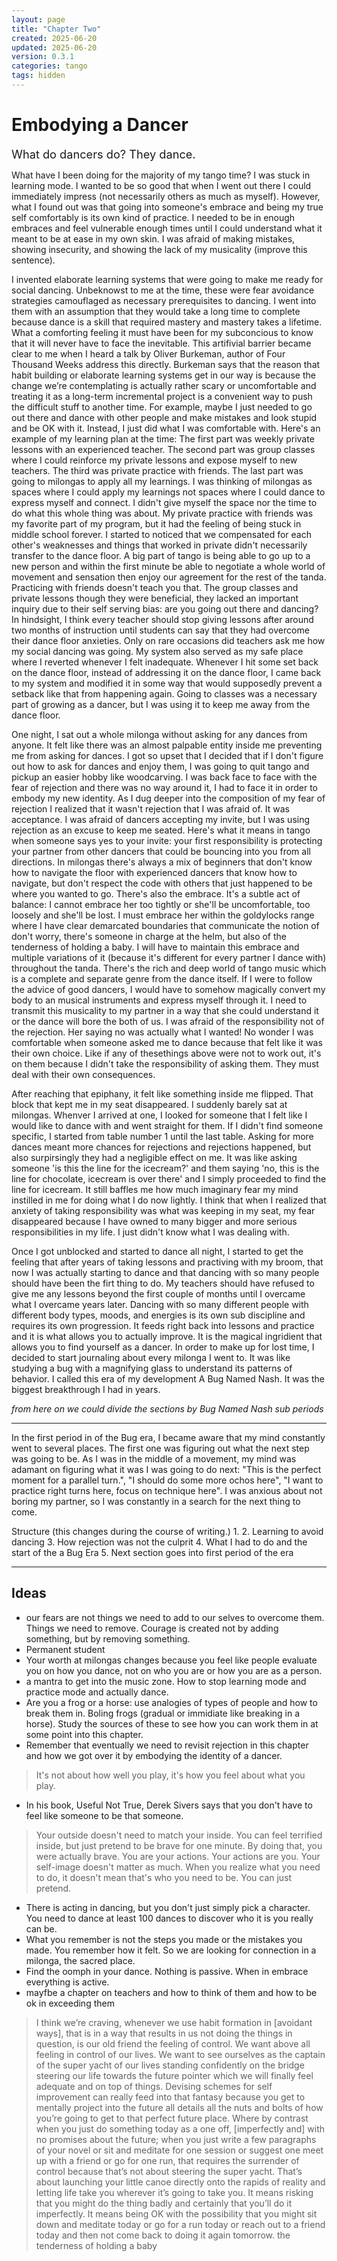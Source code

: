 ```yaml
---
layout: page
title: "Chapter Two"
created: 2025-06-20
updated: 2025-06-20
version: 0.3.1
categories: tango
tags: hidden
---
```


<style>
  .new-sub-section {
    font-size: 1.3em;
  }
</style>


# Embodying a Dancer

<span class="new-sub-section">What do dancers do? They dance.</span>

What have I been doing for the majority of my tango time? I was stuck in learning mode. I wanted to be so good that when I went out there I could immediately impress (not necessarily others as much as myself). However, what I found out was that going into someone's embrace and being my true self comfortably is its own kind of practice. I needed to be in enough embraces and feel vulnerable enough times until I could understand what it meant to be at ease in my own skin. I was afraid of making mistakes, showing insecurity, and showing the lack of my musicality (improve this sentence).

I invented elaborate learning systems that were going to make me ready for social dancing. Unbeknowst to me at the time, these were fear avoidance strategies camouflaged as necessary prerequisites to dancing. I went into them with an assumption that they would take a long time to complete because dance is a skill that required mastery and mastery takes a lifetime. What a comforting feeling it must have been for my subconcious to know that it will never have to face the inevitable. This artifivial barrier became clear to me when I heard a talk by Oliver Burkeman, author of Four Thousand Weeks address this directly. Burkeman says that the reason that habit building or elaborate learning systems get in our way is because the change we’re contemplating is actually rather scary or uncomfortable and treating it as a long-term incremental project is a convenient way to push the difficult stuff to another time. For example, maybe I just needed to go out there and dance with other people and make mistakes and look stupid and be OK with it. Instead, I just did what I was comfortable with. Here's an example of my learning plan at the time: The first part was weekly private lessons with an experienced teacher. The second part was group classes where I could reinforce my private lessons and expose myself to new teachers. The third was private practice with friends. The last part was going to milongas to apply all my learnings. I was thinking of milongas as spaces where I could apply my learnings not spaces where I could dance to express myself and connect. I didn't give myself the space nor the time to do what this whole thing was about. My private practice with friends was my favorite part of my program, but it had the feeling of being stuck in middle school forever. I started to noticed that we compensated for each other's weaknesses and things that worked in private didn't necessarily transfer to the dance floor. A big part of tango is being able to go up to a new person and within the first minute be able to negotiate a whole world of movement and sensation then enjoy our agreement for the rest of the tanda. Practicing with friends doesn't teach you that. The group classes and private lessons though they were beneficial, they lacked an important inquiry due to their self serving bias: are you going out there and dancing? In hindsight, I think every teacher should stop giving lessons after around two months of instruction until students can say that they had overcome their dance floor anxieties. Only on rare occasions did teachers ask me how my social dancing was going. My system also served as my safe place where I reverted whenever I felt inadequate. Whenever I hit some set back on the dance floor, instead of addressing it on the dance floor, I came back to my system and modified it in some way that would supposedly prevent a setback like that from happening again. Going to classes was a necessary part of growing as a dancer, but I was using it to keep me away from the dance floor.


One night, I sat out a whole milonga without asking for any dances from anyone. It felt like there was an almost palpable entity inside me preventing me from asking for dances. I got so upset that I decided that if I don't figure out how to ask for dances and enjoy them, I was going to quit tango and pickup an easier hobby like woodcarving. I was back face to face with the fear of rejection and there was no way around it, I had to face it in order to embody my new identity. As I dug deeper into the composition of my fear of rejection I realized that it wasn't rejection that I was afraid of. It was acceptance. I was afraid of dancers accepting my invite, but I was using rejection as an excuse to keep me seated. Here's what it means in tango when someone says yes to your invite: your first responsibility is protecting your partner from other dancers that could be bouncing into you from all directions. In milongas there's always a mix of beginners that don't know how to navigate the floor with experienced dancers that know how to navigate, but don't respect the code with others that just happened to be where you wanted to go. There's also the embrace. It's a subtle act of balance: I cannot embrace her too tightly or she'll be uncomfortable, too loosely and she'll be lost. I must embrace her within the goldylocks range where I have clear demarcated boundaries that communicate the notion of don't worry, there's someone in charge at the helm, but also of the tenderness of holding a baby. I will have to maintain this embrace and multiple variations of it (because it's different for every partner I dance with) throughout the tanda. There's the rich and deep world of tango music which is a complete and separate genre from the dance itself. If I were to follow the advice of good dancers, I would have to somehow magically convert my body to an musical instruments and express myself through it. I need to transmit this musicality to my partner in a way that she could understand it or the dance will bore the both of us. I was afraid of the responsibility not of the rejection. Her saying no was actually what I wanted! No wonder I was comfortable when someone asked me to dance because that felt like it was their own choice. Like if any of thesethings above were not to work out, it's on them because I didn't take the responsibility of asking them. They must deal with their own consequences.

After reaching that epiphany, it felt like something inside me flipped. That block that kept me in my seat disappeared. I suddenly barely sat at milongas. Whenver I arrived at one, I looked for someone that I felt like I would like to dance with and went straight for them. If I didn't find someone specific, I started from table number 1 until the last table. Asking for more dances meant more chances for rejections and rejections happened, but also surpirsingly they had a negligible effect on me. It was like asking someone 'is this the line for the icecream?' and them saying 'no, this is the line for chocolate, icecream is over there' and I simply proceeded to find the line for icecream. It still baffles me how much imaginary fear my mind instilled in me for doing what I do now lightly. I think that when I realized that anxiety of taking responsibility was what was keeping in my seat, my fear disappeared because I have owned to many bigger and more serious responsibilities in my life. I just didn't know what I was dealing with.

Once I got unblocked and started to dance all night, I started to get the feeling that after years of taking lessons and practiving with my broom, that now I was actually starting to dance and that dancing with so many people should have been the firt thing to do. My teachers should have refused to give me any lessons beyond the first couple of months until I overcame what I overcame years later. Dancing with so many different people with different body types, moods, and energies is its own sub discipline and requires its own progression. It feeds right back into lessons and practice and it is what allows you to actually improve. It is the magical ingridient that allows you to find yourself as a dancer. In order to make up for lost time, I decided to start journaling about every milonga I went to. It was like studying a bug with a magnifying glass to understand its patterns of behavior. I called this era of my development A Bug Named Nash. It was the biggest breakthrough I had in years.

_from here on we could divide the sections by Bug Named Nash sub periods_

---

In the first period in of the Bug era, I became aware that my mind constantly went to several places. The first one was figuring out what the next step was going to be. As I was in the middle of a movement, my mind was adamant on figuring what it was I was going to do next: "This is the perfect moment for a parallel turn.", "I should do some more ochos here", "I want to practice right turns here, focus on technique here". I was anxious about not boring my partner, so I was constantly in a search for the next thing to come.


Structure (this changes during the course of writing.)
1.
2. Learning to avoid dancing
3. How rejection was not the culprit
4. What I had to do and the start of the a Bug Era
5. Next section goes into first period of the era

---

## Ideas

* our fears are not things we need to add to our selves to overcome them. Things we need to remove. Courage is created not by adding something, but by removing something.
* Permanent student
* Your worth at milongas changes because you feel like people evaluate you on how you dance, not on who you are or how you are as a person.
* a mantra to get into the music zone. How to stop learning mode and practice mode and actually dance.
* Are you a frog or a horse: use analogies of types of people and how to break them in. Boling frogs (gradual or immidiate like breaking in a horse). Study the sources of these to see how you can work them in at some point into this chapter.
* Remember that eventually we need to revisit rejection in this chapter and how we got over it by embodying the identity of a dancer.
> It's not about how well you play, it's how you feel about what you play.
* In his book, Useful Not True, Derek Sivers says that you don't have to feel like someone to be that someone.
> Your outside doesn't need to match your inside.
> You can feel terrified inside, but just pretend to be brave for one minute. By doing that, you were actually brave.
> You are your actions. Your actions are you. Your self-image doesn't matter as much.
> When you realize what you need to do, it doesn't mean that's who you need to be. You can just pretend.
* There is acting in dancing, but you don't just simply pick a character. You need to dance at least 100 dances to discover who it is you really can be.
* What you remember is not the steps you made or the mistakes you made. You remember how it felt. So we are looking for connection in a milonga, the sacred place.
* Find the oomph in your dance. Nothing is passive. When in embrace everything is active.
* mayfbe a chapter on teachers and how to think of them and how to be ok in exceeding them

> I think we’re craving, whenever we use habit formation in [avoidant ways], that is in a way that results in us not doing the things in question, is our old friend the feeling of control. We want above all feeling in control of our lives. We want to see ourselves as the captain of the super yacht of our lives standing confidently on the bridge steering our life towards the future pointer which we will finally feel adequate and on top of things. Devising schemes for self improvement can really feed into that fantasy because you get to mentally project into the future all details all the nuts and bolts of how you’re going to get to that perfect future place. Where by contrast when you just do something today as a one off, [imperfectly and] with no promises about the future; when you just write a few paragraphs of your novel or sit and meditate for one session or suggest one meet up with a friend or go for one run, that requires the surrender of control because that’s not about steering the super yacht. That’s about launching your little canoe directly onto the rapids of reality and letting life take you wherever it’s going to take you. It means risking that you might do the thing badly and certainly that you’ll do it imperfectly. It means being OK with the possibility that you might sit down and meditate today or go for a run today or reach out to a friend today and then not come back to doing it again tomorrow.
the tenderness of holding a baby
